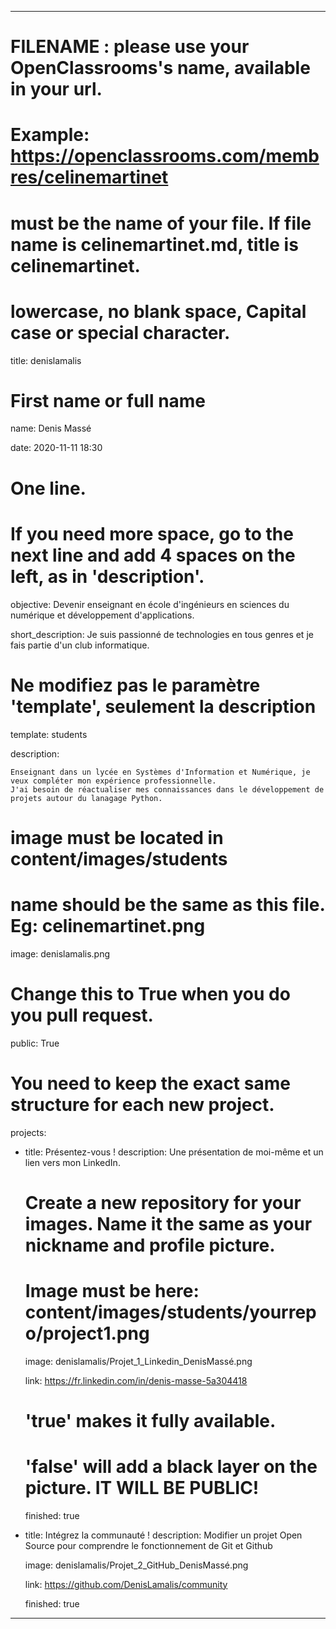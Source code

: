 ---

# FILENAME : please use your OpenClassrooms's name, available in your url.
# Example: https://openclassrooms.com/membres/celinemartinet
# must be the name of your file. If file name is celinemartinet.md, title is celinemartinet.
# lowercase, no blank space, Capital case or special character.

title: denislamalis

# First name or full name

name: Denis Massé

date: 2020-11-11 18:30

# One line.
# If you need more space, go to the next line and add 4 spaces on the left, as in 'description'.

objective: Devenir enseignant en école d'ingénieurs en sciences du numérique et développement d'applications.

short_description: Je suis passionné de technologies en tous genres et je fais partie d'un club informatique. 

# Ne modifiez pas le paramètre 'template', seulement la description

template: students

description:
	
	Enseignant dans un lycée en Systèmes d'Information et Numérique, je veux compléter mon expérience professionnelle.
    J'ai besoin de réactualiser mes connaissances dans le développement de projets autour du lanagage Python.

# image must be located in content/images/students
# name should be the same as this file. Eg: celinemartinet.png

image: denislamalis.png

# Change this to True when you do you pull request.

public: True

# You need to keep the exact same structure for each new project.

projects:

  - title: Présentez-vous !
    description: Une présentation de moi-même et un lien vers mon LinkedIn.
	
    # Create a new repository for your images. Name it the same as your nickname and profile picture.
    # Image must be here: content/images/students/yourrepo/project1.png
	
    image: denislamalis/Projet_1_Linkedin_DenisMassé.png
	
    link: https://fr.linkedin.com/in/denis-masse-5a304418
	
    # 'true' makes it fully available.
    # 'false' will add a black layer on the picture. IT WILL BE PUBLIC!
	
    finished: true
	
  - title: Intégrez la communauté !
    description: Modifier un projet Open Source pour comprendre le fonctionnement de Git et Github  
	
    image: denislamalis/Projet_2_GitHub_DenisMassé.png
	
    link: https://github.com/DenisLamalis/community
	
    finished: true
---